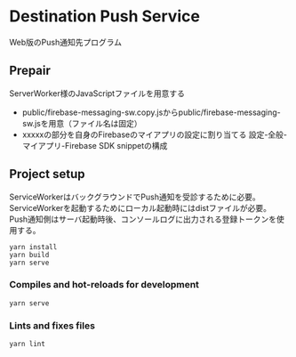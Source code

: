 # Destination Push Service
Web版のPush通知先プログラム

## Prepair
ServerWorker様のJavaScriptファイルを用意する
- public/firebase-messaging-sw.copy.jsからpublic/firebase-messaging-sw.jsを用意（ファイル名は固定）
- xxxxxの部分を自身のFirebaseのマイアプリの設定に割り当てる
  設定-全般-マイアプリ-Firebase SDK snippetの構成

## Project setup
ServiceWorkerはバックグラウンドでPush通知を受診するために必要。
ServiceWorkerを起動するためにローカル起動時にはdistファイルが必要。
Push通知側はサーバ起動時後、コンソールログに出力される登録トークンを使用する。
```
yarn install
yarn build
yarn serve
```

### Compiles and hot-reloads for development
```
yarn serve
```

### Lints and fixes files
```
yarn lint
```
